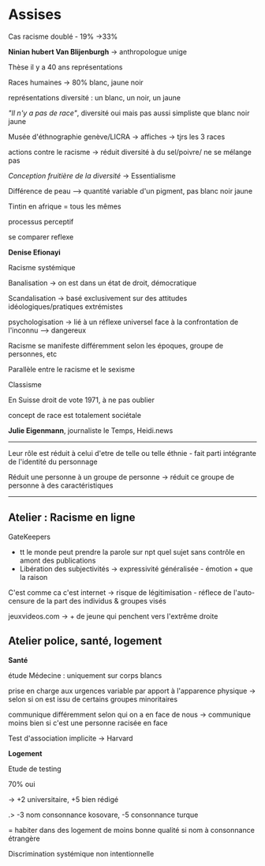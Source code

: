 # Assises

Cas racisme doublé - 19% ->33%



**Ninian hubert Van Blijenburgh** -> anthropologue unige

Thèse il y a 40 ans représentations 

Races humaines -> 80% blanc, jaune noir

représentations diversité : un blanc, un noir, un jaune

*"Il n'y a pas de race"*, diversité oui mais pas aussi simpliste que blanc  noir jaune

Musée d'éthnographie genève/LICRA -> affiches -> tjrs les 3 races 

actions contre le racisme -> réduit diversité à du sel/poivre/ ne se mélange pas

*Conception fruitière de la diversité* -> Essentialisme 

Différence de peau --> quantité variable d'un pigment, pas blanc noir jaune



Tintin en afrique = tous les mêmes

processus perceptif 

se comparer reflexe 



**Denise Efionayi**

Racisme systémique

Banalisation -> on est dans un état de droit, démocratique

Scandalisation -> basé exclusivement sur des attitudes idéologiques/pratiques extrémistes

psychologisation -> lié à un réflexe universel face à la confrontation de l'inconnu --> dangereux

Racisme se manifeste différemment selon les époques, groupe de personnes, etc

Parallèle entre le racisme et le sexisme

Classisme 

En Suisse droit de vote 1971, à ne pas oublier

concept de race est totalement sociétale



**Julie Eigenmann**, journaliste le Temps, Heidi.news





----

Leur rôle est réduit à celui d'etre de telle ou telle éthnie - fait parti intégrante de l'identité du personnage 

Réduit une personne à un groupe de personne -> réduit ce groupe de personne à des caractéristiques



-----

## Atelier : Racisme en ligne

GateKeepers 

- tt le monde peut prendre la parole sur npt quel sujet sans contrôle en amont des publications
- Libération des subjectivités -> expressivité généralisée - émotion + que la raison



C'est comme ca c'est internet -> risque de légitimisation - réflece de l'auto-censure de la part des individus & groupes visés



jeuxvideos.com -> + de jeune qui penchent vers l'extrême droite



## Atelier police, santé, logement 

**Santé**

étude Médecine : uniquement sur corps blancs

prise en charge aux urgences variable par apport à l'apparence physique -> selon si on est issu de certains groupes minoritaires

communique différemment selon qui on a en face de nous -> communique moins bien si c'est une personne racisée en face

Test d'association implicite -> Harvard 



**Logement**

Etude de testing

70% oui 

-> +2 universitaire, +5 bien rédigé

.> -3 nom consonnance kosovare, -5 consonnance turque

= habiter dans des logement de moins bonne qualité si nom à consonnance étrangère

Discrimination systémique non intentionnelle 





